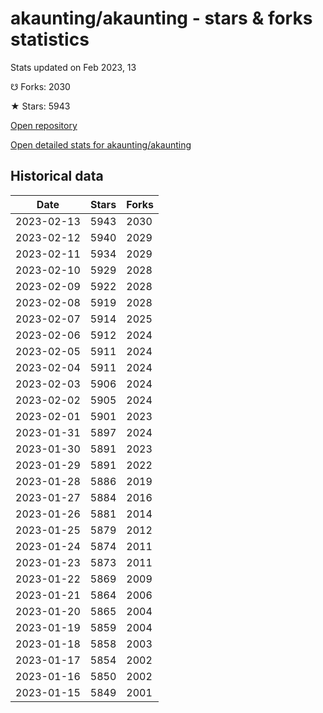 # akaunting/akaunting - stars & forks statistics

Stats updated on Feb 2023, 13

☋ Forks: 2030

★ Stars: 5943

[Open repository](https://github.com/akaunting/akaunting)

[Open detailed stats for akaunting/akaunting](https://reviewgithub.com/rep/akaunting/akaunting)

## Historical data
| Date | Stars | Forks |
|------|-------|-------|
| 2023-02-13 | 5943 | 2030 | 
| 2023-02-12 | 5940 | 2029 | 
| 2023-02-11 | 5934 | 2029 | 
| 2023-02-10 | 5929 | 2028 | 
| 2023-02-09 | 5922 | 2028 | 
| 2023-02-08 | 5919 | 2028 | 
| 2023-02-07 | 5914 | 2025 | 
| 2023-02-06 | 5912 | 2024 | 
| 2023-02-05 | 5911 | 2024 | 
| 2023-02-04 | 5911 | 2024 | 
| 2023-02-03 | 5906 | 2024 | 
| 2023-02-02 | 5905 | 2024 | 
| 2023-02-01 | 5901 | 2023 | 
| 2023-01-31 | 5897 | 2024 | 
| 2023-01-30 | 5891 | 2023 | 
| 2023-01-29 | 5891 | 2022 | 
| 2023-01-28 | 5886 | 2019 | 
| 2023-01-27 | 5884 | 2016 | 
| 2023-01-26 | 5881 | 2014 | 
| 2023-01-25 | 5879 | 2012 | 
| 2023-01-24 | 5874 | 2011 | 
| 2023-01-23 | 5873 | 2011 | 
| 2023-01-22 | 5869 | 2009 | 
| 2023-01-21 | 5864 | 2006 | 
| 2023-01-20 | 5865 | 2004 | 
| 2023-01-19 | 5859 | 2004 | 
| 2023-01-18 | 5858 | 2003 | 
| 2023-01-17 | 5854 | 2002 | 
| 2023-01-16 | 5850 | 2002 | 
| 2023-01-15 | 5849 | 2001 | 

